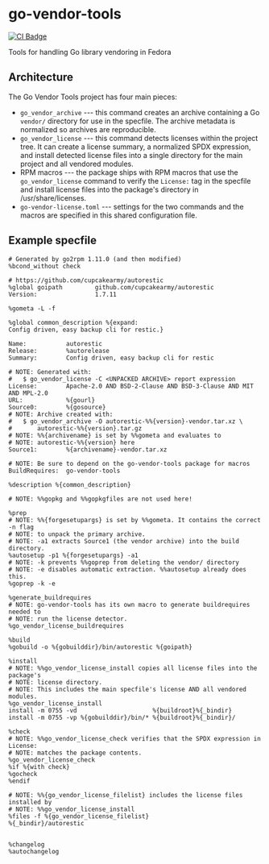 <!--
Copyright (C) 2024 Maxwell G <maxwell@gtmx.me>
SPDX-License-Identifier: MIT
-->

# go-vendor-tools

[![CI Badge](https://gitlab.com/gotmax23/go-vendor-tools/badges/main/pipeline.svg)](https://gitlab.com/gotmax23/go-vendor-tools/-/commits/main)

Tools for handling Go library vendoring in Fedora

## Architecture

The Go Vendor Tools project has four main pieces:

- `go_vendor_archive` --- this command creates an archive containing a Go
  `vendor/` directory for use in the specfile. The archive metadata is
  normalized so archives are reproducible.
- `go_vendor_license` --- this command detects licenses within the project
  tree. It can create a license summary, a normalized SPDX expression, and
  install detected license files into a single directory for the main project
  and all vendored modules.
- RPM macros --- the package ships with RPM macros that use the
  `go_vendor_license` command to verify the `License:` tag in the specfile and
  install license files into the package's directory in /usr/share/licenses.
- `go-vendor-license.toml` --- settings for the two commands and the macros are
  specified in this shared configuration file.

## Example specfile

``` spec
# Generated by go2rpm 1.11.0 (and then modified)
%bcond_without check

# https://github.com/cupcakearmy/autorestic
%global goipath         github.com/cupcakearmy/autorestic
Version:                1.7.11

%gometa -L -f

%global common_description %{expand:
Config driven, easy backup cli for restic.}

Name:           autorestic
Release:        %autorelease
Summary:        Config driven, easy backup cli for restic

# NOTE: Generated with:
#   $ go_vendor_license -C <UNPACKED ARCHIVE> report expression
License:        Apache-2.0 AND BSD-2-Clause AND BSD-3-Clause AND MIT AND MPL-2.0
URL:            %{gourl}
Source0:        %{gosource}
# NOTE: Archive created with:
#   $ go_vendor_archive -O autorestic-%%{version}-vendor.tar.xz \
#       autorestic-%%{version}.tar.gz
# NOTE: %%{archivename} is set by %%gometa and evaluates to
# NOTE: autorestic-%%{version} here
Source1:        %{archivename}-vendor.tar.xz

# NOTE: Be sure to depend on the go-vendor-tools package for macros
BuildRequires:  go-vendor-tools

%description %{common_description}

# NOTE: %%gopkg and %%gopkgfiles are not used here!

%prep
# NOTE: %%{forgesetupargs} is set by %%gometa. It contains the correct -n flag
# NOTE: to unpack the primary archive.
# NOTE: -a1 extracts Source1 (the vendor archive) into the build directory.
%autosetup -p1 %{forgesetupargs} -a1
# NOTE: -k prevents %%goprep from deleting the vendor/ directory
# NOTE: -e disables automatic extraction. %%autosetup already does this.
%goprep -k -e

%generate_buildrequires
# NOTE: go-vendor-tools has its own macro to generate buildrequires needed to
# NOTE: run the license detector.
%go_vendor_license_buildrequires

%build
%gobuild -o %{gobuilddir}/bin/autorestic %{goipath}

%install
# NOTE: %%go_vendor_license_install copies all license files into the package's
# NOTE: license directory.
# NOTE: This includes the main specfile's license AND all vendored modules.
%go_vendor_license_install
install -m 0755 -vd                     %{buildroot}%{_bindir}
install -m 0755 -vp %{gobuilddir}/bin/* %{buildroot}%{_bindir}/

%check
# NOTE: %%go_vendor_license_check verifies that the SPDX expression in License:
# NOTE: matches the package contents.
%go_vendor_license_check
%if %{with check}
%gocheck
%endif

# NOTE: %%{go_vendor_license_filelist} includes the license files installed by
# NOTE: %%go_vendor_license_install
%files -f %{go_vendor_license_filelist}
%{_bindir}/autorestic


%changelog
%autochangelog
```
